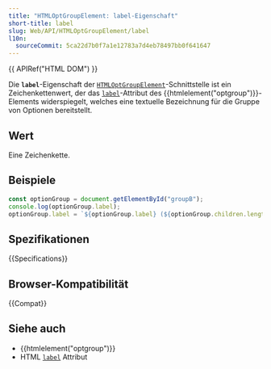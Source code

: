 ```yaml
---
title: "HTMLOptGroupElement: label-Eigenschaft"
short-title: label
slug: Web/API/HTMLOptGroupElement/label
l10n:
  sourceCommit: 5ca22d7b0f7a1e12783a7d4eb78497bb0f641647
---
```


{{ APIRef("HTML DOM") }}

Die **`label`**-Eigenschaft der [`HTMLOptGroupElement`](/de/docs/Web/API/HTMLOptGroupElement)-Schnittstelle ist ein Zeichenkettenwert, der das [`label`](/de/docs/Web/HTML/Element/optgroup#label)-Attribut des {{htmlelement("optgroup")}}-Elements widerspiegelt, welches eine textuelle Bezeichnung für die Gruppe von Optionen bereitstellt.

## Wert

Eine Zeichenkette.

## Beispiele

```js
const optionGroup = document.getElementById("groupB");
console.log(optionGroup.label);
optionGroup.label = `${optionGroup.label} (${optionGroup.children.length})`;
```

## Spezifikationen

{{Specifications}}

## Browser-Kompatibilität

{{Compat}}

## Siehe auch

- {{htmlelement("optgroup")}}
- HTML [`label`](/de/docs/Web/HTML/Element/optgroup#label) Attribut
